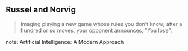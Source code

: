 ##  Russel and Norvig

> Imaging playing a new game whose rules you don't know; after a
> hundred or so moves, your opponent announces, "You lose".

note:
	Artificial Intelligence: A Modern Approach
